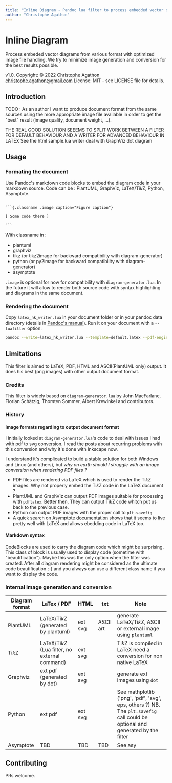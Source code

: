 ```yaml
---
title: "Inline Diagram - Pandoc lua filter to process embedded vector diagrams"
author: "Christophe Agathon"
---
```


Inline Diagram
=======

Process embeded vector diagrams from various format with optimized image file handling. We try to minimize image generation and conversion for the best results possible.

v1.0. Copyright: © 2022 Christophe Agathon
  <christophe.agathon@gmail.com>
License:  MIT - see LICENSE file for details.

Introduction
------------

TODO : As an author I want to produce document format from the
same sources using the more appropriate image file available in
order to get the "best" result (image quality, document weight,
...).


THE REAL GOOD SOLUTION SEEEMS TO SPLIT WORK BETWEEN A FILTER FOR DEFAULT BEHAVIOUR AND A WRITER FOR ADVANCED BEHAVIOUR IN LATEX
See the html sample.lua writer deal with GraphViz dot diagram

Usage
-----

### Formating the document

Use Pandoc's markdown code blocks to embed the diagram code in your markdown source. Code can be : PlantUML, GraphViz, LaTeX/Ti*k*Z, Python, Asymptote.

~~~ {.markdown}

```{.classname .image caption="Figure caption"}

[ Some code there ]

```
~~~

With classname in :

* plantuml
* graphviz
* tikz (or tikz2image for backward compatibility with diagram-generator)
* python (or py2image for backward compatibility with diagram-generator)
* asymptote

`.image` is optional for now for compatibility with `diagram-generator.lua`. In the future it will allow to render both source code with syntax highlighting and diagrams in the same document.


### Rendering the document

Copy `latex_hk_writer.lua` in your document folder or in your
pandoc data directory (details in
[Pandoc's manual](https://pandoc.org/MANUAL.html#custom-readers-and-writers)).
Run it on your document with a `--luafilter` option:

```bash
pandoc --write=latex_hk_writer.lua --template=default.latex --pdf-engine=pdflatex -o OUTPUT.pdf SOURCE.md

```


## Limitations

This filter is aimed to LaTeX, PDF, HTML and ASCII(PlantUML only) output. It does his best (png images) with other output document format.


### Credits

This filter is widely based on `diagram-generator.lua` by John MacFarlane, Florian Schätzig, Thorsten Sommer, Albert Krewinkel and contributors.

### History

#### Image formats regarding to output document format

I initially looked at `diagram-generator.lua`'s code to deal with issues I had with pdf to svg conversion. I read the posts about recurring problems with this conversion and why it's done with Inkscape now.

I understand it's complicated to build a stable solution for both Windows and Linux (and others), but *why on earth should I struggle with an image conversion when rendering PDF files ?*

* PDF files are rendered via LaTeX which is used to render the Ti*k*Z images. Why not properly embed the Ti*k*Z code in the LaTeX document ?
* PlantUML and GraphViz can output PDF images suitable for processing with `pdflatex`. Better then, They can output Ti*k*Z code whitch put us back to the previous case.
* Python can output PDF images with the proper call to `plt.savefig`
* A quick search on [Asymptote documentation](https://asymptote.sourceforge.io/doc/LaTeX-usage.html) shows that it seems to live pretty well with LaTeX and allows ebedding code in LaTeX too.

#### Markdown syntax

CodeBlocks are used to carry the diagram code which might be surprising. This class of block is usually used to display code (sometime with "beautification").  Maybe this was the only option when the filter was created. After all diagram rendering might be considered as the ultimate code beautification ;-) and you always can use a different class name if you want to display the code.


### Internal image generation and conversion

| Diagram format | LaTex / PDF | HTML | txt | Note |
|------|---------|---|---|-------------------|
| PlantUML  | LaTeX/Ti*k*Z (generated by plantuml) | ext svg | ASCII art | generate LaTeX/Ti*k*Z, ASCII or external image using `plantuml` |
| Ti*k*Z    | LaTeX/Ti*k*Z (Lua filter, no external command)| ext svg | | Ti*k*Z is compiled in LaTeX need a conversion for non native LaTeX |
| Graphviz  | ext pdf (generated by dot) | ext svg | | generate ext images using `dot` |
| Python    | ext pdf | ext svg |  | See mathplotlib ('png', 'pdf', 'svg', eps, others ?) NB. The `plt.savefig` call could be optional and generated by the filter |
| Asymptote | TBD | TBD | TBD | See asy |



Contributing
------------

PRs welcome.


